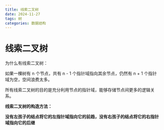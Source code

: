 ```yaml
---
title: 线索二叉树
date: 2024-11-27
tags: 树
categories: 数据结构
---
```

# 线索二叉树

为什么有线索二叉树：

如果一棵树有 n 个节点，共有 n - 1 个指针域指向其余节点，仍然有 n + 1 个指针域为空，空间浪费太多。

所有线索二叉树的目的是充分利用节点的指针域，能够存储节点间更多的逻辑关系。

**线索二叉树的构造方法：**

**没有左孩子的结点将它的左指针域指向它的前趋，没有右孩子的结点将它的右指针域指向它的后继**